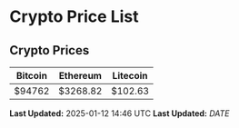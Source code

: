 # Crypto Price List

## Crypto Prices
| Bitcoin | Ethereum | Litecoin |
| ------- | -------- | -------- |
| $94762 | $3268.82 | $102.63 |
**Last Updated:** 2025-01-12 14:46 UTC
**Last Updated:** $DATE$
